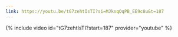```yaml
---
link: https://youtu.be/tG7zehtIsTI?si=MJksqOqPB_EE9c8u&t=187
---
```

{% include video id="tG7zehtIsTI?start=187" provider="youtube" %}
